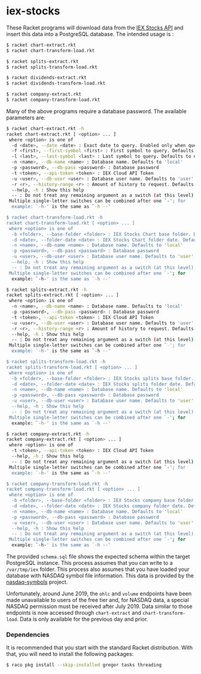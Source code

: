 # iex-stocks
These Racket programs will download data from the [IEX Stocks API](https://iextrading.com/developer/docs/#stocks) and insert this data into a PostgreSQL database. The intended usage is :

```bash
$ racket chart-extract.rkt
$ racket chart-transform-load.rkt
```

```bash
$ racket splits-extract.rkt
$ racket splits-transform-load.rkt
```

```bash
$ racket dividends-extract.rkt
$ racket dividends-transform-load.rkt
```

```bash
$ racket company-extract.rkt
$ racket company-transform-load.rkt
```

Many of the above programs require a database password. The available parameters are:

```bash
$ racket chart-extract.rkt -h
racket chart-extract.rkt [ <option> ... ]
 where <option> is one of
  -d <date>, --date <date> : Exact date to query. Enabled only when querying for --history-range date
  -f <first>, --first-symbol <first> : First symbol to query. Defaults to nothing
  -l <last>, --last-symbol <last> : Last symbol to query. Defaults to nothing
  -n <name>, --db-name <name> : Database name. Defaults to 'local'
  -p <password>, --db-pass <password> : Database password
  -t <token>, --api-token <token> : IEX Cloud API Token
  -u <user>, --db-user <user> : Database user name. Defaults to 'user'
  -r <r>, --history-range <r> : Amount of history to request. Defaults to date, with date paired with a specified date using --date (-d)
  --help, -h : Show this help
  -- : Do not treat any remaining argument as a switch (at this level)
 Multiple single-letter switches can be combined after one `-'; for
  example: `-h-' is the same as `-h --'

$ racket chart-transform-load.rkt -h
racket chart-transform-load.rkt [ <option> ... ]
 where <option> is one of
  -b <folder>, --base-folder <folder> : IEX Stocks Chart base folder. Defaults to /var/tmp/iex/chart
  -d <date>, --folder-date <date> : IEX Stocks Chart folder date. Defaults to today
  -n <name>, --db-name <name> : Database name. Defaults to 'local'
  -p <password>, --db-pass <password> : Database password
  -u <user>, --db-user <user> : Database user name. Defaults to 'user'
  --help, -h : Show this help
  -- : Do not treat any remaining argument as a switch (at this level)
 Multiple single-letter switches can be combined after one `-'; for
  example: `-h-' is the same as `-h --'

$ racket splits-extract.rkt -h
racket splits-extract.rkt [ <option> ... ]
 where <option> is one of
  -n <name>, --db-name <name> : Database name. Defaults to 'local'
  -p <password>, --db-pass <password> : Database password
  -t <token>, --api-token <token> : IEX Cloud API Token
  -u <user>, --db-user <user> : Database user name. Defaults to 'user'
  -r <r>, --history-range <r> : Amount of history to request. Defaults to 1m (one month)
  --help, -h : Show this help
  -- : Do not treat any remaining argument as a switch (at this level)
 Multiple single-letter switches can be combined after one `-'; for
  example: `-h-' is the same as `-h --'

$ racket splits-transform-load.rkt -h
racket splits-transform-load.rkt [ <option> ... ]
 where <option> is one of
  -b <folder>, --base-folder <folder> : IEX Stocks splits base folder. Defaults to /var/tmp/iex/splits
  -d <date>, --folder-date <date> : IEX Stocks splits folder date. Defaults to today
  -n <name>, --db-name <name> : Database name. Defaults to 'local'
  -p <password>, --db-pass <password> : Database password
  -u <user>, --db-user <user> : Database user name. Defaults to 'user'
  --help, -h : Show this help
  -- : Do not treat any remaining argument as a switch (at this level)
 Multiple single-letter switches can be combined after one `-'; for
  example: `-h-' is the same as `-h --'

$ racket company-extract.rkt -h
racket company-extract.rkt [ <option> ... ]
 where <option> is one of
  -t <token>, --api-token <token> : IEX Cloud API Token
  --help, -h : Show this help
  -- : Do not treat any remaining argument as a switch (at this level)
 Multiple single-letter switches can be combined after one `-'; for
  example: `-h-' is the same as `-h --'

$ racket company-transform-load.rkt -h
racket company-transform-load.rkt [ <option> ... ]
 where <option> is one of
  -b <folder>, --base-folder <folder> : IEX Stocks company base folder. Defaults to /var/tmp/iex/company
  -d <date>, --folder-date <date> : IEX Stocks company folder date. Defaults to today
  -n <name>, --db-name <name> : Database name. Defaults to 'local'
  -p <password>, --db-pass <password> : Database password
  -u <user>, --db-user <user> : Database user name. Defaults to 'user'
  --help, -h : Show this help
  -- : Do not treat any remaining argument as a switch (at this level)
 Multiple single-letter switches can be combined after one `-'; for
  example: `-h-' is the same as `-h --'
```

The provided `schema.sql` file shows the expected schema within the target PostgreSQL instance. This process assumes that you can write to a `/var/tmp/iex` folder. This process also assumes that you have loaded your database with NASDAQ symbol file information. This data is provided by the [nasdaq-symbols](https://github.com/evdubs/nasdaq-symbols) project.

Unfortunately, around June 2019, the `ohlc` and `volume` endpoints have been made unavailable to users of the free tier and, for NASDAQ data, a special NASDAQ permission must be received after July 2019. Data similar to those endpoints is now accessed through `chart-extract` and `chart-transform-load`. Data is only available for the previous day and prior.

### Dependencies

It is recommended that you start with the standard Racket distribution. With that, you will need to install the following packages:

```bash
$ raco pkg install --skip-installed gregor tasks threading
```
